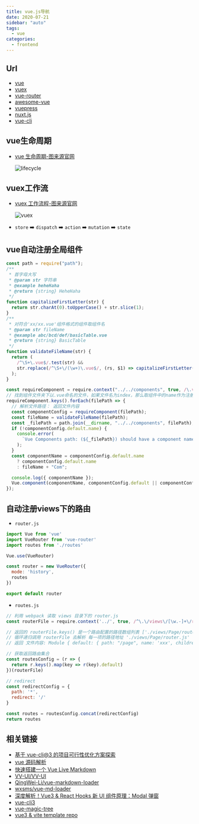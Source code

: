 ```yaml
---
title: vue.js导航
date: 2020-07-21
sidebar: "auto"
tags:
  - vue
categories:
  - frontend
---
```


## Url

- [vue](https://cn.vuejs.org/index.html)
- [vuex](https://github.com/vuejs/vuex)
- [vue-router](https://github.com/vuejs/vue-router)
- [awesome-vue](https://github.com/vuejs/awesome-vue)
- [vuepress](https://github.com/vuejs/vuepress)
- [nuxt.js](https://zh.nuxtjs.org/)
- [vue-cli](https://github.com/vuejs/vue-cli)

## vue生命周期

- [vue 生命周期-图来源官网](https://cn.vuejs.org/v2/guide/instance.html#%E7%94%9F%E5%91%BD%E5%91%A8%E6%9C%9F%E5%9B%BE%E7%A4%BA)

  ![lifecycle](https://cn.vuejs.org/images/lifecycle.png)

## vuex工作流

- [vuex 工作流程-图来源官网](https://vuex.vuejs.org/zh/)

  ![vuex](https://vuex.vuejs.org/vuex.png)

- `store` ➡️ `dispatch` ➡️ `action` ➡️ `mutation` ➡️ `state`

## vue自动注册全局组件

```js
const path = require("path");
/**
 * 首字母大写
 * @param str 字符串
 * @example heheHaha
 * @return {string} HeheHaha
 */
function capitalizeFirstLetter(str) {
  return str.charAt(0).toUpperCase() + str.slice(1);
}
/**
 * 对符合'xx/xx.vue'组件格式的组件取组件名
 * @param str fileName
 * @example abc/bcd/def/basicTable.vue
 * @return {string} BasicTable
 */
function validateFileName(str) {
  return (
    /^\S+\.vue$/.test(str) &&
    str.replace(/^\S+\/(\w+)\.vue$/, (rs, $1) => capitalizeFirstLetter($1))
  );
}

const requireComponent = require.context("../../components", true, /\.vue$/);
// 找到组件文件夹下以.vue命名的文件，如果文件名为index，那么取组件中的name作为注册的组件名
requireComponent.keys().forEach(filePath => {
  // 解析文件路径： 返回文件内容
  const componentConfig = requireComponent(filePath);
  const fileName = validateFileName(filePath);
  const _filePath = path.join(__dirname, "../../components", filePath);
  if (!componentConfig.default.name) {
    console.error(
      `Vue Components path: (${_filePath}) should have a component name!!!`
    );
  }
  const componentName = componentConfig.default.name
    ? componentConfig.default.name
    : fileName + "Com";

  console.log({ componentName });
  Vue.component(componentName, componentConfig.default || componentConfig);
});
```

## 自动注册views下的路由

- `router.js`

```js
import Vue from 'vue'
import VueRouter from 'vue-router'
import routes from './routes'

Vue.use(VueRouter)

const router = new VueRouter({
  mode: 'history',
  routes
})

export default router
```

- `routes.js`

```js
// 利用 webpack 读取 views 目录下的 router.js
const routerFile = require.context('../', true, /^\.\/views\/[\w.-]+\/router.js$/)

// 返回的 routerFile.keys() 是一个路由配置的路径数组列表 ['./views/Page/router.js']
// 循环递归调用 routerFile 去解析 每一项的路径地址 './views/Page/router.js'
// 返回 文件内容: Module { default: { path: "/page", name: 'xxx', children:[{},...]}, ... }

// 获取返回路由集合
const routesConfig = (r => {
  return r.keys().map(key => r(key).default)
})(routerFile)

// redirect
const redirectConfig = {
  path: '*',
  redirect: '/'
}

const routes = routesConfig.concat(redirectConfig)
return routes
```

## 相关链接

- [基于 vue-cli@3 的项目可行性优化方案探索](https://github.com/HaoChuan9421/vue-cli3-optimization)
- [vue 源码解析](https://ustbhuangyi.github.io/vue-analysis/)
- [快速搭建一个 Vue Live Markdown](https://zhuanlan.zhihu.com/p/34466243)
- [VV-UI/VV-UI](https://github.com/VV-UI/VV-UI.git)
- [QingWei-Li/vue-markdown-loader](https://github.com/QingWei-Li/vue-markdown-loader)
- [wxsms/vue-md-loader](https://github.com/wxsms/vue-md-loader)
- [深度解析！Vue3 & React Hooks 新 UI 组件原理：Modal 弹窗](https://juejin.im/post/5e774a1ae51d4527271ebc92)
- [vue-cli3](https://kuangpf.com/vue-cli-analysis/start/npm.html)
- [vue-magic-tree](https://github.com/pengqiangsheng/vue-magic-tree/blob/master/src/components/ztree.vue)
- [vue3 & vite template repo](https://github.com/cuixiaorui/vite-scaffold-template)
